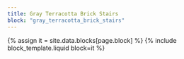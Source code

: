 ```yaml
---
title: Gray Terracotta Brick Stairs
block: "gray_terracotta_brick_stairs"
---
```


{% assign it = site.data.blocks[page.block] %}
{% include block_template.liquid block=it %}

